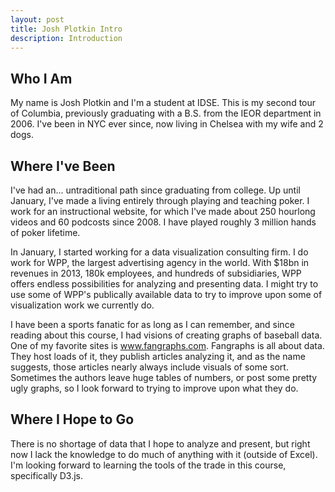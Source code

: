 ```yaml
---
layout: post
title: Josh Plotkin Intro
description: Introduction
---
```


## Who I Am

My name is Josh Plotkin and I'm a student at IDSE. This is my second tour of Columbia, previously graduating with a B.S. from the IEOR department in 2006. I've been in NYC ever since, now living in Chelsea with my wife and 2 dogs.

## Where I've Been

I've had an... untraditional path since graduating from college. Up until January, I've made a living entirely through playing and teaching poker. I work for an instructional website, for which I've made about 250 hourlong videos and 60 podcosts since 2008. I have played roughly 3 million hands of poker lifetime. 

In January, I started working for a data visualization consulting firm. I do work for WPP, the largest advertising agency in the world. With $18bn in revenues in 2013, 180k employees, and hundreds of subsidiaries, WPP offers endless possibilities for analyzing and presenting data. I might try to use some of WPP's publically available data to try to improve upon some of visualization work we currently do.

I have been a sports fanatic for as long as I can remember, and since reading about this course, I had visions of creating graphs of baseball data. One of my favorite sites is www.fangraphs.com. Fangraphs is all about data. They host loads of it, they publish articles analyzing it, and as the name suggests, those articles nearly always include visuals of some sort. Sometimes the authors leave huge tables of numbers, or post some pretty ugly graphs, so I look forward to trying to improve upon what they do.

## Where I Hope to Go

There is no shortage of data that I hope to analyze and present, but right now I lack the knowledge to do much of anything with it (outside of Excel). I'm looking forward to learning the tools of the trade in this course, specifically D3.js.